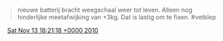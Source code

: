 > nieuwe batterij bracht weegschaal weer tot leven\. Alleen nog hinderlijke meetafwijking van \+3kg\. Dat is lastig om te fixen\. \#vetklep

<img src="../../media/tweet.ico" width="12" /> [Sat Nov 13 18:21:18 +0000 2010](https://twitter.com/DromerDenker/status/3512746536607744)